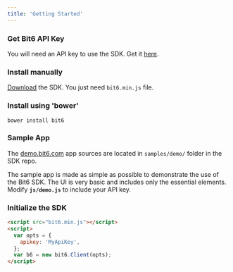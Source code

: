 ```yaml
---
title: 'Getting Started'
---
```


### Get Bit6 API Key
You will need an API key to use the SDK. Get it [here](http://bit6.com/contact/).

### Install manually

[Download](https://github.com/bit6/bit6-js-sdk/) the SDK. You just need `bit6.min.js` file.

### Install using 'bower'

```
bower install bit6
```

### Sample App

The [demo.bit6.com](http://demo.bit6.com) app sources are located in `samples/demo/` folder in the SDK repo.

The sample app is made as simple as possible to demonstrate the use of the Bit6 SDK. The UI is very basic and includes only the essential elements. Modify <b>`js/demo.js`</b> to include your API key.


### Initialize the SDK

```html
<script src="bit6.min.js"></script>
<script>
  var opts = {
    apikey: 'MyApiKey',
  };
  var b6 = new bit6.Client(opts);
</script>
```
